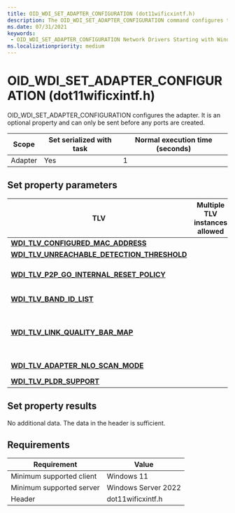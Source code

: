```yaml
---
title: OID_WDI_SET_ADAPTER_CONFIGURATION (dot11wificxintf.h)
description: The OID_WDI_SET_ADAPTER_CONFIGURATION command configures the adapter. It is an optional property and can only be sent before any ports are created.
ms.date: 07/31/2021
keywords:
 - OID_WDI_SET_ADAPTER_CONFIGURATION Network Drivers Starting with Windows Vista
ms.localizationpriority: medium
---
```


# OID\_WDI\_SET\_ADAPTER\_CONFIGURATION (dot11wificxintf.h)


OID\_WDI\_SET\_ADAPTER\_CONFIGURATION configures the adapter. It is an optional property and can only be sent before any ports are created.

| Scope   | Set serialized with task | Normal execution time (seconds) |
|---------|--------------------------|---------------------------------|
| Adapter | Yes                      | 1                               |

 

## Set property parameters


|TLV|Multiple TLV instances allowed|Optional|Description|
|--- |--- |--- |--- |
|[**WDI_TLV_CONFIGURED_MAC_ADDRESS**](wdi-tlv-configured-mac-address.md)||X|MAC address.|
|[**WDI_TLV_UNREACHABLE_DETECTION_THRESHOLD**](wdi-tlv-unreachable-detection-threshold.md)||X|Unreachable detection threshold.|
|[**WDI_TLV_P2P_GO_INTERNAL_RESET_POLICY**](wdi-tlv-p2p-go-internal-reset-policy.md)||X|Policy used by the firmware for operating channel selection after a Wi-Fi Direct GO Reset is stopped/restarted.|
|[**WDI_TLV_BAND_ID_LIST**](wdi-tlv-band-id-list.md)||X| List of bands that are not allowed to be used by the IHV. If not specified any supported band can be used. |
|[**WDI_TLV_LINK_QUALITY_BAR_MAP**](wdi-tlv-link-quality-bar-map.md)|||Mapping of signal quality to Wi-Fi signal strength bars. This field should be ignored by the adapter and it should use the behavior specified in [NDIS_STATUS_WDI_INDICATION_LINK_STATE_CHANGE](ndis-status-wdi-indication-link-state-change.md) for doing Link Quality notifications.|
|[**WDI_TLV_ADAPTER_NLO_SCAN_MODE**](wdi-tlv-adapter-nlo-scan-mode.md)||X|Indicates whether the NLO scans should be performed in active or passive mode.|
|[**WDI_TLV_PLDR_SUPPORT**](wdi-tlv-pldr-support.md)|||Specifies if PLDR is supported.|

 

## Set property results


No additional data. The data in the header is sufficient.

## Requirements

|Requirement|Value|
|--- |--- |
|Minimum supported client|Windows 11|
|Minimum supported server|Windows Server 2022|
|Header|dot11wificxintf.h|


